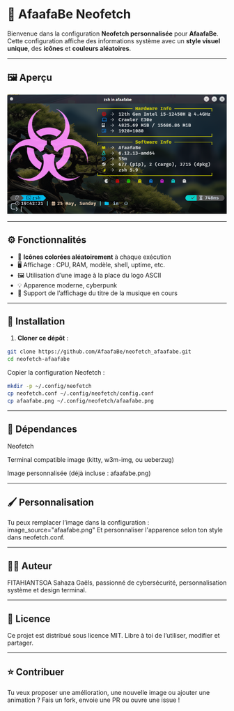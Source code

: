 # 🎨 AfaafaBe Neofetch

Bienvenue dans la configuration **Neofetch personnalisée** pour **AfaafaBe**. 
Cette configuration affiche des informations système avec un **style visuel unique**, des **icônes** et **couleurs aléatoires**.

---

## 🖼️ Aperçu

<img src="afaafabe1.png" alt="Aperçu Neofetch AfaafaBe" width="700"/>

---

## ⚙️ Fonctionnalités

- 🎲 **Icônes colorées aléatoirement** à chaque exécution
- 🖥️ Affichage : CPU, RAM, modèle, shell, uptime, etc.
- 🖼️ Utilisation d’une image à la place du logo ASCII
- 💡 Apparence moderne, cyberpunk
- 🎵 Support de l’affichage du titre de la musique en cours

---

## 🚀 Installation

1. **Cloner ce dépôt** :

```bash
git clone https://github.com/AfaafaBe/neofetch_afaafabe.git
cd neofetch-afaafabe
```

Copier la configuration Neofetch :

```bash
mkdir -p ~/.config/neofetch
cp neofetch.conf ~/.config/neofetch/config.conf
cp afaafabe.png ~/.config/neofetch/afaafabe.png

```
---

## 🧩 Dépendances
Neofetch

Terminal compatible image (kitty, w3m-img, ou ueberzug)

Image personnalisée (déjà incluse : afaafabe.png)

---

## 🖌️ Personnalisation
Tu peux remplacer l’image dans la configuration :
image_source="afaafabe.png"
Et personnaliser l'apparence selon ton style dans neofetch.conf.

---

## 🧑‍💻 Auteur
FITAHIANTSOA Sahaza Gaëls, passionné de cybersécurité, personnalisation système et design terminal.

---

## 🪪 Licence
Ce projet est distribué sous licence MIT.
Libre à toi de l’utiliser, modifier et partager.

---

## ⭐ Contribuer
Tu veux proposer une amélioration, une nouvelle image ou ajouter une animation ?
Fais un fork, envoie une PR ou ouvre une issue !

